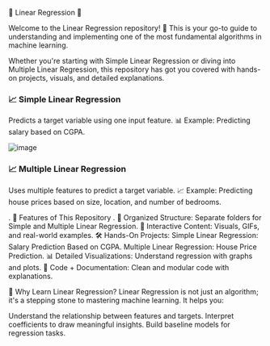 🌟 Linear Regression 🚀

Welcome to the Linear Regression repository! 🎉 This is your go-to guide to understanding and implementing one of the most fundamental algorithms in machine learning.

Whether you're starting with Simple Linear Regression or diving into Multiple Linear Regression, this repository has got you covered with hands-on projects, visuals, and detailed explanations.

### 📈 Simple Linear Regression
Predicts a target variable using one input feature. 📊
Example: Predicting salary based on CGPA.

![image](https://github.com/user-attachments/assets/4475a5d8-28d4-42c3-be9d-369e0606d249)

### 📈 Multiple Linear Regression
Uses multiple features to predict a target variable. 📈
Example: Predicting house prices based on size, location, and number of bedrooms.

. 📖 Features of This Repository
. 📂 Organized Structure: Separate folders for Simple and Multiple Linear Regression.
🧠 Interactive Content: Visuals, GIFs, and real-world examples.
🛠️ Hands-On Projects:
Simple Linear Regression: Salary Prediction Based on CGPA.
Multiple Linear Regression: House Price Prediction.
📊 Detailed Visualizations: Understand regression with graphs and plots.
📜 Code + Documentation: Clean and modular code with explanations.


🎯 Why Learn Linear Regression?
Linear Regression is not just an algorithm; it's a stepping stone to mastering machine learning. It helps you:

Understand the relationship between features and targets.
Interpret coefficients to draw meaningful insights.
Build baseline models for regression tasks.
